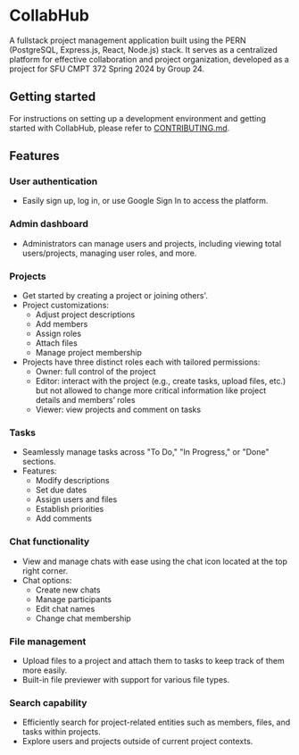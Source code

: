 # CollabHub

A fullstack project management application built using the PERN (PostgreSQL, Express.js, React, Node.js) stack. It serves as a centralized platform for effective collaboration and project organization, developed as a project for SFU CMPT 372 Spring 2024 by Group 24.


## Getting started

For instructions on setting up a development environment and getting started with CollabHub, please refer to [CONTRIBUTING.md](CONTRIBUTING.md).

## Features

### User authentication

- Easily sign up, log in, or use Google Sign In to access the platform.

### Admin dashboard

- Administrators can manage users and projects, including viewing total users/projects, managing user roles, and more.

### Projects

- Get started by creating a project or joining others'.
- Project customizations:
    - Adjust project descriptions
    - Add members
    - Assign roles
    - Attach files
    - Manage project membership
- Projects have three distinct roles each with tailored permissions:
    - Owner: full control of the project
    - Editor: interact with the project (e.g., create tasks, upload files, etc.) but not allowed to change more critical information like project details and members’ roles
    - Viewer: view projects and comment on tasks

### Tasks

- Seamlessly manage tasks across "To Do," "In Progress," or "Done" sections.
- Features:
    - Modify descriptions
    - Set due dates
    - Assign users and files
    - Establish priorities
    - Add comments

### Chat functionality

- View and manage chats with ease using the chat icon located at the top right corner.
- Chat options:
    - Create new chats
    - Manage participants
    - Edit chat names
    - Change chat membership

### File management

- Upload files to a project and attach them to tasks to keep track of them more easily.
- Built-in file previewer with support for various file types.

### Search capability

- Efficiently search for project-related entities such as members, files, and tasks within projects.
- Explore users and projects outside of current project contexts.
